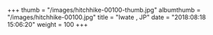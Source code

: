 +++
thumb = "/images/hitchhike-00100-thumb.jpg"
albumthumb = "/images/hitchhike-00100.jpg"
title = "Iwate , JP"
date = "2018:08:18 15:06:20"
weight = 100
+++
